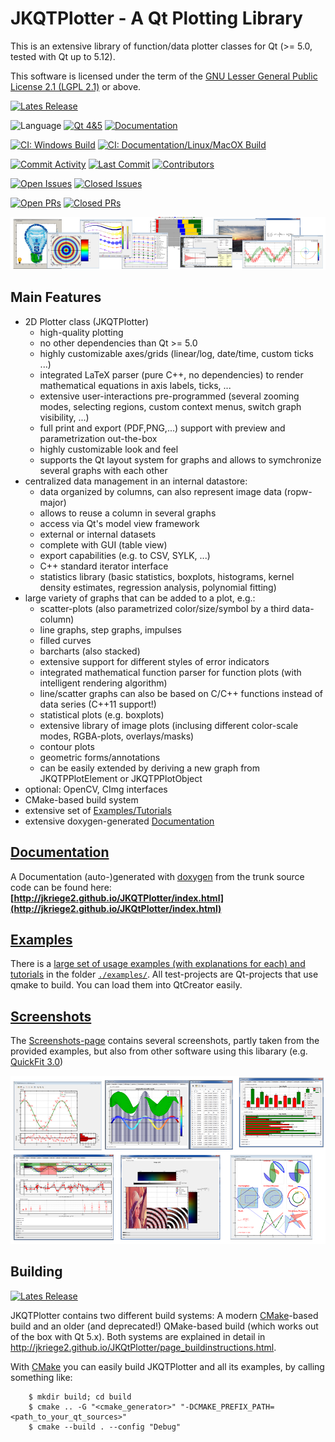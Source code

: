 # JKQTPlotter - A Qt Plotting Library
This is an extensive library of function/data plotter classes for Qt (>= 5.0, tested with Qt up to 5.12).

This software is licensed under the term of the [GNU Lesser General Public License 2.1 
(LGPL 2.1)](./LICENSE) or above. 

[![Lates Release](https://img.shields.io/github/v/release/jkriege2/JKQtPlotter)](https://github.com/jkriege2/JKQtPlotter/releases)

![Language](https://img.shields.io/github/languages/top/jkriege2/JKQtPlotter)
[![Qt 4&5](https://img.shields.io/badge/Qt-4%20%26%205-brightgreen)](https://doc.qt.io/qt-5/)
[![Documentation](https://img.shields.io/badge/documentation-online-blue)](http://jkriege2.github.io/JKQtPlotter/index.html)

[![CI: Windows Build](https://img.shields.io/appveyor/ci/jkriege2/JKQtPlotter/master?label=CI%20Windows%20Build)](https://ci.appveyor.com/project/jkriege2/jkqtplotter/branch/master) 
[![CI: Documentation/Linux/MacOX Build](https://img.shields.io/travis/jkriege2/JKQtPlotter/master?label=CI%3A%20Documentation%2FLinux%2FMacOX%20Build)](https://travis-ci.org/jkriege2/JKQtPlotter)

[![Commit Activity](https://img.shields.io/github/commit-activity/m/jkriege2/JKQtPlotter)](https://github.com/jkriege2/JKQtPlotter/pulse)
[![Last Commit](https://img.shields.io/github/last-commit/jkriege2/JKQtPlotter)](https://github.com/jkriege2/JKQtPlotter/pulse)
[![Contributors](https://img.shields.io/github/contributors/jkriege2/JKQtPlotter)](https://github.com/jkriege2/JKQtPlotter/graphs/contributors)

[![Open Issues](https://img.shields.io/github/issues/jkriege2/JKQtPlotter)](https://github.com/jkriege2/JKQtPlotter/issues)
[![Closed Issues](https://img.shields.io/github/issues-closed/jkriege2/JKQtPlotter)](https://github.com/jkriege2/JKQtPlotter/issues?q=is%3Aissue+is%3Aclosed)

[![Open PRs](https://img.shields.io/github/issues-pr/jkriege2/JKQtPlotter)](https://github.com/jkriege2/JKQtPlotter/pulls)
[![Closed PRs](https://img.shields.io/github/issues-pr-closed/jkriege2/JKQtPlotter)](https://github.com/jkriege2/JKQtPlotter/pulls?q=is%3Apr+is%3Aclosed)

![EXAMPLES-Page](./screenshots/examplesbanner.png)

## Main Features
- 2D Plotter class (JKQTPlotter)
  - high-quality plotting
  - no other dependencies than Qt >= 5.0
  - highly customizable axes/grids (linear/log, date/time, custom ticks ...)
  - integrated LaTeX parser (pure C++, no dependencies) to render mathematical equations in axis labels, ticks, ...
  - extensive user-interactions pre-programmed (several zooming modes, selecting regions, custom context menus, switch graph visibility, ...)
  - full print and export (PDF,PNG,...) support with preview and parametrization out-the-box
  - highly customizable look and feel
  - supports the Qt layout system for graphs and allows to symchronize several graphs with each other
- centralized data management in an internal datastore:
  - data organized by columns, can also represent image data (ropw-major)
  - allows to reuse a column in several graphs
  - access via Qt's model view framework
  - external or internal datasets
  - complete with GUI (table view)
  - export capabilities (e.g. to CSV, SYLK, ...)
  - C++ standard iterator interface
  - statistics library (basic statistics, boxplots, histograms, kernel density estimates, regression analysis, polynomial fitting)
- large variety of graphs that can be added to a plot, e.g.:
  - scatter-plots (also parametrized color/size/symbol by a third data-column)
  - line graphs, step graphs, impulses
  - filled curves
  - barcharts (also stacked)
  - extensive support for different styles of error indicators
  - integrated mathematical function parser for function plots (with intelligent rendering algorithm)
  - line/scatter graphs can also be based on C/C++ functions instead of data series (C++11 support!)
  - statistical plots (e.g. boxplots)
  - extensive library of image plots (inclusing different color-scale modes, RGBA-plots, overlays/masks)
  - contour plots
  - geometric forms/annotations
  - can be easily extended by deriving a new graph from JKQTPPlotElement or JKQTPPlotObject
- optional: OpenCV, CImg interfaces
- CMake-based build system
- extensive set of [Examples/Tutorials](./examples/README.md)
- extensive doxygen-generated [Documentation](http://jkriege2.github.io/JKQtPlotter/index.html)

## [Documentation](http://jkriege2.github.io/JKQtPlotter/index.html)
A Documentation (auto-)generated with [doxygen](http://www.doxygen.nl/) from the trunk source code can be found here: 
**[http://jkriege2.github.io/JKQTPlotter/index.html](http://jkriege2.github.io/JKQtPlotter/index.html)**

## [Examples](./examples/)
There is a [large set of usage examples (with explanations for each) and tutorials](./examples/) in the folder [`./examples/`](./examples).
All test-projects are Qt-projects that use qmake to build. You can load them into QtCreator easily.

## [Screenshots](./screenshots/)
The [Screenshots-page](./screenshots/) contains several screenshots, partly taken from the provided examples, but also from other software using this libarary (e.g. [QuickFit 3.0](https://github.com/jkriege2/QuickFit3))

[![EXAMPLES-Page](./screenshots/screenshotsbanner.png)](./screenshots/README.md)

## Building

[![Lates Release](https://img.shields.io/github/v/release/jkriege2/JKQtPlotter)](https://github.com/jkriege2/JKQtPlotter/releases)

JKQTPlotter contains two different build systems: A modern [CMake](https://cmake.org/)-based build and an older (and deprecated!) QMake-based build (which works out of the box with Qt 5.x). Both systems are explained in detail in http://jkriege2.github.io/JKQtPlotter/page_buildinstructions.html.


With [CMake](https://cmake.org/) you can easily build JKQTPlotter and all its examples, by calling something like:
```
    $ mkdir build; cd build
    $ cmake .. -G "<cmake_generator>" "-DCMAKE_PREFIX_PATH=<path_to_your_qt_sources>"
    $ cmake --build . --config "Debug"
```

